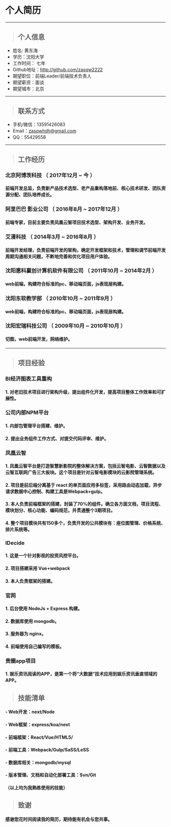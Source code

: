 # 个人简历

---

>  ## 个人信息
- 姓名: 黄东海
- 学历：沈阳大学
- 工作时间： 七年
- Github地址：http://github.com/zasqw2222
- 期望职位：前端Leader/前端技术负责人
- 期望薪资：面谈
- 期望城市：北京

---
>  ## 联系方式
- 手机/微信：13591426083
- Email：zasqwhdh@gmail.com
- QQ：55429558

---
> ## 工作经历
### 北京阿博茨科技 （ 2017年12月 ~ 今 ）
#### 前端开发总监，负责新产品技术选型、老产品重构落地前、核心技术研发、团队资源分配、团队培养成长。
### 阿里巴巴 影业公司 （ 2016年8月 ~ 2017年12月 ）
#### 前端专家，目前主要负责凤凰云智项目技术选型、架构开发、业务开发。
### 艾漫科技 （ 2014年3月 ~ 2016年8月 ）
#### 前端开发经理，负责前端开发的架构，确定开发框架和技术，管理和调节前端开发周期沟通相关问题，不断地完善和优化项目用户体验。
### 沈阳惠科赢创计算机软件有限公司 （ 2011年10月 ~ 2014年2月 ）
#### web前端，构建符合标准的pc、移动端页面，js表现层构建。
### 沈阳东软教学部 （ 2010年10月 ~ 2011年9月 ）
#### web前端，构建符合标准的pc、移动端页面，js表现层构建。
### 沈阳宏瑞科技公司 （ 2009年10月 ~ 2010年10月 ）
#### 切图，web前端开发，网络维护。
---
> ## 项目经验
### BI经济图表工具重构
#### 1. 对老旧技术项目进行架构升级，提出组件化开发，提高项目整体工作效率和可扩展性。
### 公司内部NPM平台
#### 1. 内部包管理平台搭建、维护。
#### 2. 提出业务组件工作方式、对提交代码评审、维护。
### 凤凰云智
#### 1. 凤凰云智平台是打造智慧新影院的整体解决方案，包括云智电影、云智数据以及云智互联网广告三大板块。这个项目是针对云智电影模块的云影院管理系统。
#### 2. 项目是前后端分离基于 react 的单页面应用多标签，采用路由动态加载，异步请求数据中心控制、构建工具是Webpack+gulp。
#### 3. 本人负责前端框架的搭建，封装了70%的组件。确立各方面文档，项目流程、模块划分、核心功能、编码规范，并贯通整个3期项目。
#### 4. 整个项目模块共有150多个，负责开发的公共模块有：座位图管理、价格系统、排片系统等。 

### IDecide
#### 1. 这是一个针对影视的投资风控平台。
#### 2. 项目搭建采用 Vue+webpack
#### 3. 本人负责框架的搭建。

### 官网
#### 1. 后台使用 NodeJs + Express 构建。
#### 2. 数据库使用 mongodb。
#### 3. 服务器为 nginx。
#### 4. 前端使用自己编写的模板。

### 贵圈app项目
#### 1. 娱乐资讯阅读的APP，是第一个将“大数据”技术应用到娱乐资讯垂直领域的APP。

> ## 技能清单

#### - Web开发：next/Node
#### - Web框架：express/koa/next
#### - 前端框架：React/Vue/HTML5/
#### - 前端工具：Webpack/Gulp/SaSS/LeSS
#### - 数据库相关：mongodb/mysql
#### - 版本管理、文档和自动化部署工具：Svn/Git
#### （以上均为我熟练使用的技能）
> ## 致谢

#### 感谢您花时间阅读我的简历，期待能有机会与您共事。

